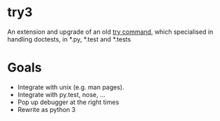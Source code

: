 # try3

An extension and upgrade of an old [try command](https://github.com/jalanb/jab/blob/master/src/python/testing/try.py), which specialised in handling doctests, in \*.py, \*.test and \*.tests

# Goals

* Integrate with unix (e.g. man pages).
* Integrate with py.test, nose, ...
* Pop up debugger at the right times
* Rewrite as python 3
